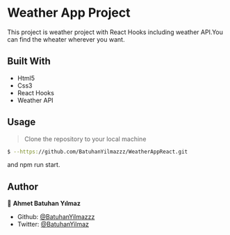# Weather App Project

This project is weather project with React Hooks including weather API.You can find the wheater wherever you want.

## Built With

- Html5
- Css3
- React Hooks
- Weather API

## Usage

> Clone the repository to your local machine

```sh
$ --https://github.com/BatuhanYilmazzz/WeatherAppReact.git
```

and npm run start.

## Author

👤 **Ahmet Batuhan Yılmaz**

- Github: [@BatuhanYilmazzz](https://github.com/BatuhanYilmazzz)
- Twitter: [@BatuhanYilmaz](https://twitter.com/batuhan38008916)
